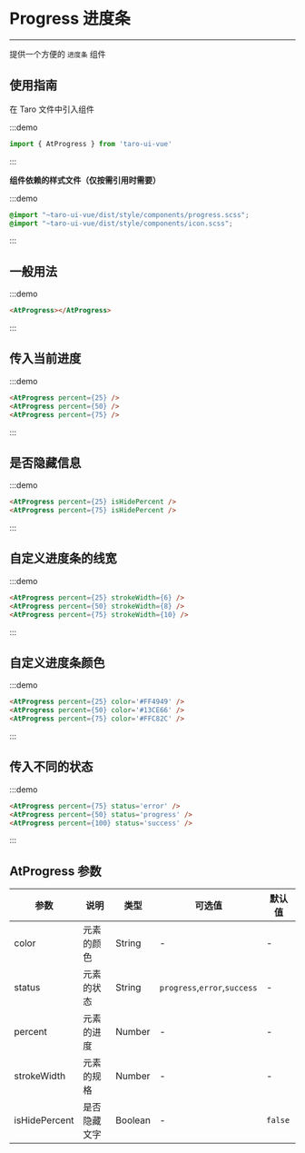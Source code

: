 # Progress 进度条

---

提供一个方便的 `进度条` 组件

## 使用指南

在 Taro 文件中引入组件

:::demo
```js
import { AtProgress } from 'taro-ui-vue'
```
:::

**组件依赖的样式文件（仅按需引用时需要）**

:::demo
```scss
@import "~taro-ui-vue/dist/style/components/progress.scss";
@import "~taro-ui-vue/dist/style/components/icon.scss";
```
:::

## 一般用法

:::demo

```html
<AtProgress></AtProgress>
```

:::

## 传入当前进度

:::demo

```html
<AtProgress percent={25} />
<AtProgress percent={50} />
<AtProgress percent={75} />
```

:::

## 是否隐藏信息

:::demo

```html
<AtProgress percent={25} isHidePercent />
<AtProgress percent={75} isHidePercent />
```

:::

## 自定义进度条的线宽

:::demo

```html
<AtProgress percent={25} strokeWidth={6} />
<AtProgress percent={50} strokeWidth={8} />
<AtProgress percent={75} strokeWidth={10} />
```

:::

## 自定义进度条颜色

:::demo

```html
<AtProgress percent={25} color='#FF4949' />
<AtProgress percent={50} color='#13CE66' />
<AtProgress percent={75} color='#FFC82C' />
```

:::

## 传入不同的状态

:::demo

```html
<AtProgress percent={75} status='error' />
<AtProgress percent={50} status='progress' />
<AtProgress percent={100} status='success' />
```

:::

## AtProgress 参数

| 参数          | 说明         | 类型    | 可选值                       | 默认值  |
| ------------- | ------------ | ------- | ---------------------------- | ------- |
| color         | 元素的颜色   | String  | -                            | -       |
| status        | 元素的状态   | String  | `progress`,`error`,`success` | -       |
| percent       | 元素的进度   | Number  | -                            | -       |
| strokeWidth   | 元素的规格   | Number  | -                            | -       |
| isHidePercent | 是否隐藏文字 | Boolean | -                            | `false` |
